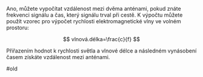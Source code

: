   
Ano, můžete vypočítat vzdálenost mezi dvěma anténami, pokud znáte frekvenci signálu a čas, který signálu trval při cestě. K výpočtu můžete použít vzorec pro výpočet rychlosti elektromagnetické vlny ve volném prostoru:

$$
vlnová.délka=\frac{c}{f}
$$


Přiřazením hodnot k rychlosti světla a vlnové délce a následném vynásobení časem získáte vzdálenost mezi anténami.

#old